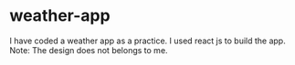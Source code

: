 # weather-app
I have coded a weather app as a practice. I used react js to build the app. 
Note: The design does not belongs to me.
